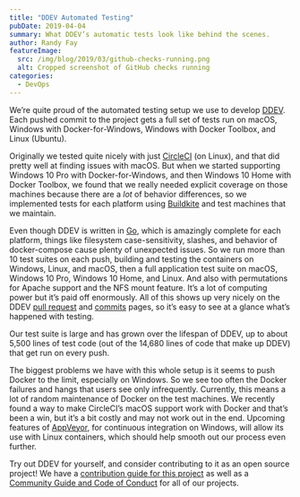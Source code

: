 ```yaml
---
title: "DDEV Automated Testing"
pubDate: 2019-04-04
summary: What DDEV’s automatic tests look like behind the scenes.
author: Randy Fay
featureImage:
  src: /img/blog/2019/03/github-checks-running.png
  alt: Cropped screenshot of GitHub checks running
categories:
  - DevOps
---
```


We’re quite proud of the automated testing setup we use to develop [DDEV](https://github.com/ddev/ddev). Each pushed commit to the project gets a full set of tests run on macOS, Windows with Docker-for-Windows, Windows with Docker Toolbox, and Linux (Ubuntu).

Originally we tested quite nicely with just [CircleCI](https://circleci.com) (on Linux), and that did pretty well at finding issues with macOS. But when we started supporting Windows 10 Pro with Docker-for-Windows, and then Windows 10 Home with Docker Toolbox, we found that we really needed explicit coverage on those machines because there are a _lot_ of behavior differences, so we implemented tests for each platform using [Buildkite](https://buildkite.com) and test machines that we maintain.

Even though DDEV is written in [Go](https://golang.org/), which is amazingly complete for each platform, things like filesystem case-sensitivity, slashes, and behavior of docker-compose cause plenty of unexpected issues. So we run more than 10 test suites on each push, building and testing the containers on Windows, Linux, and macOS, then a full application test suite on macOS, Windows 10 Pro, Windows 10 Home, and Linux. And also with permutations for Apache support and the NFS mount feature. It’s a lot of computing power but it’s paid off enormously. All of this shows up very nicely on the DDEV [pull request](https://github.com/ddev/ddev/pulls) and [commits](https://github.com/ddev/ddev/commits/master) pages, so it’s easy to see at a glance what’s happened with testing.

Our test suite is large and has grown over the lifespan of DDEV, up to about 5,500 lines of test code (out of the 14,680 lines of code that make up DDEV) that get run on every push.

The biggest problems we have with this whole setup is it seems to push Docker to the limit, especially on Windows. So we see too often the Docker failures and hangs that users see only infrequently. Currently, this means a lot of random maintenance of Docker on the test machines. We recently found a way to make CircleCI’s macOS support work with Docker and that’s been a win, but it’s a bit costly and may not work out in the end. Upcoming features of [AppVeyor](https://www.appveyor.com/), for continuous integration on Windows, will allow its use with Linux containers, which should help smooth out our process even further.

Try out DDEV for yourself, and consider contributing to it as an open source project! We have a [contribution guide for this project](https://github.com/ddev/ddev/blob/master/CONTRIBUTING.md) as well as a [Community Guide and Code of Conduct](https://github.com/ddev/community) for all of our projects.
